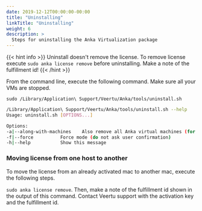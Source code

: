 ```yaml
---
date: 2019-12-12T00:00:00-00:00
title: "Uninstalling"
linkTitle: "Uninstalling"
weight: 6
description: >
  Steps for uninstalling the Anka Virtualization package
---
```


{{< hint info >}}
Uninstall doesn't remove the license. To remove license execute `sudo anka license remove` before uninstalling. Make a note of the fulfillment id!
{{< /hint >}}

From the command line, execute the following command. Make sure all your VMs are stopped.

`sudo /Library/Application\ Support/Veertu/Anka/tools/uninstall.sh`

```bash
/Library/Application\ Support/Veertu/Anka/tools/uninstall.sh --help
Usage: uninstall.sh [OPTIONS...]

Options:
-a|--along-with-machines	Also remove all Anka virtual machines (for all users) created and license information
-f|--force			Force mode (do not ask user confirmation)
-h|--help			Show this message
```

### Moving license from one host to another

To move the license from an already activated mac to another mac, execute the following steps.

`sudo anka license remove`. Then, make a note of the fulfillment id shown in the output of this command. Contact Veertu support with the activation key and the fulfillment id.
